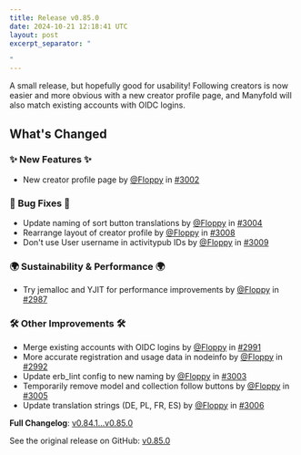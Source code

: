 ```yaml
---
title: Release v0.85.0
date: 2024-10-21 12:18:41 UTC
layout: post
excerpt_separator: "

"
---
```

A small release, but hopefully good for usability! Following creators is now easier and more obvious with a new creator profile page, and Manyfold will also match existing accounts with OIDC logins.

## What's Changed
### ✨ New Features ✨
* New creator profile page by [@Floppy](https://github.com/Floppy) in [#3002](https://github.com/manyfold3d/manyfold/pull/3002)
### 🐛 Bug Fixes 🐛
* Update naming of sort button translations by [@Floppy](https://github.com/Floppy) in [#3004](https://github.com/manyfold3d/manyfold/pull/3004)
* Rearrange layout of creator profile by [@Floppy](https://github.com/Floppy) in [#3008](https://github.com/manyfold3d/manyfold/pull/3008)
* Don't use User username in activitypub IDs by [@Floppy](https://github.com/Floppy) in [#3009](https://github.com/manyfold3d/manyfold/pull/3009)
### 🌍 Sustainability & Performance 🌍
* Try jemalloc and YJIT for performance improvements by [@Floppy](https://github.com/Floppy) in [#2987](https://github.com/manyfold3d/manyfold/pull/2987)
### 🛠️ Other Improvements 🛠️
* Merge existing accounts with OIDC logins by [@Floppy](https://github.com/Floppy) in [#2991](https://github.com/manyfold3d/manyfold/pull/2991)
* More accurate registration and usage data in nodeinfo by [@Floppy](https://github.com/Floppy) in [#2992](https://github.com/manyfold3d/manyfold/pull/2992)
* Update erb_lint config to new naming by [@Floppy](https://github.com/Floppy) in [#3003](https://github.com/manyfold3d/manyfold/pull/3003)
* Temporarily remove model and collection follow buttons by [@Floppy](https://github.com/Floppy) in [#3005](https://github.com/manyfold3d/manyfold/pull/3005)
* Update translation strings (DE, PL, FR, ES) by [@Floppy](https://github.com/Floppy) in [#3006](https://github.com/manyfold3d/manyfold/pull/3006)


**Full Changelog**: [v0.84.1...v0.85.0](https://github.com/manyfold3d/manyfold/compare/v0.84.1...v0.85.0)

See the original release on GitHub: [v0.85.0](https://github.com/manyfold3d/manyfold/releases/tag/v0.85.0)
